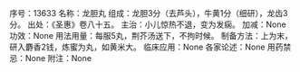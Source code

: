序号：13633
名称：龙胆丸
组成：龙胆3分（去芦头），牛黄1分（细研），龙齿3分。
出处：《圣惠》卷八十五。
主治：小儿惊热不退，变为发痫。
加减：None
功效：None
用法用量：每服5丸，荆芥汤送下，不拘时候。
制备方法：上为末，研入麝香2钱，炼蜜为丸，如黄米大。
临床应用：None
各家论述：None
用药禁忌：None
附注：None

